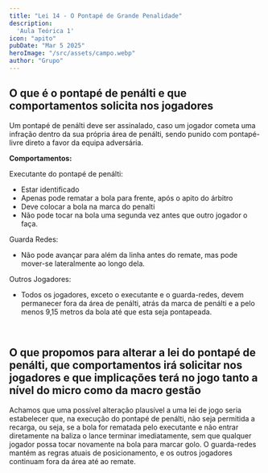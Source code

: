 ```yaml
---
title: "Lei 14 - O Pontapé de Grande Penalidade"
description:
  'Aula Teórica 1'
icon: "apito"
pubDate: "Mar 5 2025"
heroImage: "/src/assets/campo.webp"
author: "Grupo"
---
```


## O que é o pontapé de penálti e que comportamentos solicita nos jogadores 

Um pontapé de penálti deve ser assinalado, caso um jogador cometa uma infração dentro da sua própria área de penálti, sendo punido com pontapé-livre direto a favor da equipa adversária. 

**Comportamentos:**  

Executante do pontapé de penálti:
- Estar identificado 
- Apenas pode rematar a bola para frente, após o apito do árbitro 
- Deve colocar a bola na marca do penalti 
- Não pode tocar na bola uma segunda vez antes que outro jogador o faça. 

Guarda Redes: 

- Não pode avançar para além da linha antes do remate, mas pode mover-se lateralmente ao longo dela. 

Outros Jogadores: 
- Todos os jogadores, exceto o executante e o guarda-redes, devem permanecer fora da área de penálti, atrás da marca de penálti e a pelo menos 9,15 metros da bola até que esta seja pontapeada. 

<br> 

## O que propomos para alterar a lei do pontapé de penálti, que comportamentos irá solicitar nos jogadores e que implicações terá no jogo tanto a nível do micro como da macro gestão 

  Achamos que uma possível alteração plausível a uma lei de jogo seria estabelecer que, na execução do pontapé de penálti, não seja permitida a recarga, ou seja, se a bola for rematada pelo executante e não entrar diretamente na baliza o lance terminar imediatamente, sem que qualquer jogador possa tocar novamente na bola para marcar golo. O guarda-redes mantém as regras atuais de posicionamento, e os outros jogadores continuam fora da área até ao remate. 